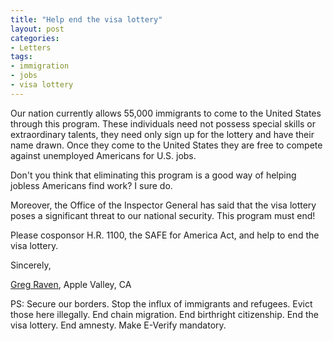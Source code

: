 ```yaml
---
title: "Help end the visa lottery"
layout: post
categories:
- Letters
tags:
- immigration
- jobs
- visa lottery
---
```


Our nation currently allows 55,000 immigrants to come to the United States through this program. These individuals need not possess special skills or extraordinary talents, they need only sign up for the lottery and have their name drawn. Once they come to the United States they are free to compete against unemployed Americans for U.S. jobs.

Don't you think that eliminating this program is a good way of helping jobless Americans find work? I sure do.

Moreover, the Office of the Inspector General has said that the visa lottery poses a significant threat to our national security. This program must end!

Please cosponsor H.R. 1100, the SAFE for America Act, and help to end the visa lottery.

Sincerely,

[Greg Raven](https://www.gregraven.org/), Apple Valley, CA

PS: Secure our borders. Stop the influx of immigrants and refugees. Evict those here illegally. End chain migration. End birthright citizenship. End the visa lottery. End amnesty. Make E-Verify mandatory.
